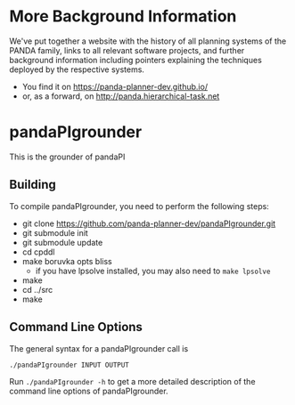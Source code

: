 # More Background Information

We've put together a website with the history of all planning systems of the PANDA family, links to all relevant software projects, and further background information including pointers explaining the techniques deployed by the respective systems.

- You find it on https://panda-planner-dev.github.io/
- or, as a forward, on http://panda.hierarchical-task.net


# pandaPIgrounder

This is the grounder of pandaPI


## Building

To compile pandaPIgrounder, you need to perform the following steps:

 - git clone https://github.com/panda-planner-dev/pandaPIgrounder.git
 - git submodule init
 - git submodule update
 - cd cpddl
 - make boruvka opts bliss
	- if you have lpsolve installed, you may also need to ```make lpsolve```
 - make
 - cd ../src
 - make

## Command Line Options

The general syntax for a pandaPIgrounder call is
```
./pandaPIgrounder INPUT OUTPUT
```

Run `./pandaPIgrounder -h` to get a more detailed description of the command line options of pandaPIgrounder.
